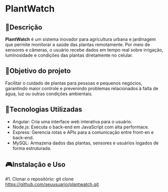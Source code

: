 # PlantWatch

## 📄Descrição  
**PlantWatch** é um sistema inovador para agricultura urbana e jardinagem que permite monitorar a saúde das plantas remotamente. Por meio de sensores e câmeras, o usuário recebe dados em tempo real sobre irrigação, luminosidade e condições das plantas diretamente no celular.

## 🎯Objetivo do projeto  
Facilitar o cuidado de plantas para pessoas e pequenos negócios, garantindo maior controle e prevenindo problemas relacionados à falta de água, luz ou outras condições ambientais.


## 🚀Tecnologias Utilizadas

- Angular: Cria uma interface web interativa para o usuário.
- Node.js: Executa o back-end em JavaScript com alta performace.
- Express: Gerencia rotas e APIs para a comunicação entre front-en e back-end.
- MySQL: Armazena dados das plantas, sensores e usuários logados de forma estruturada.

## 🎮Instalação e Uso 

#1. Clonar o repositório:
git clone https://github.com/seuusuario/plantwatch.git
